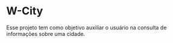 # W-City
Esse projeto tem como objetivo auxiliar o usuário na consulta de informações sobre uma cidade.
